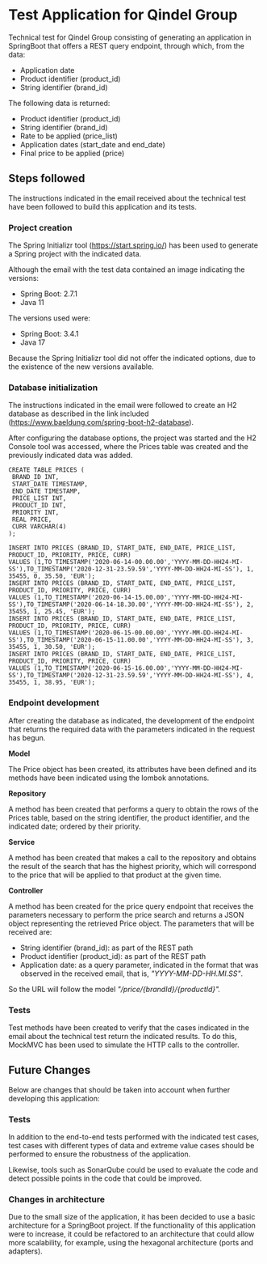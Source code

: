 # Test Application for Qindel Group

Technical test for Qindel Group consisting of generating an application in SpringBoot that offers a REST query endpoint, through which, from the data:

- Application date
- Product identifier (product_id)
- String identifier (brand_id)

The following data is returned:
- Product identifier (product_id)
- String identifier (brand_id)
- Rate to be applied (price_list)
- Application dates (start_date and end_date)
- Final price to be applied (price)

## Steps followed

The instructions indicated in the email received about the technical test have been followed to build this application and its tests.

### Project creation

The Spring Initializr tool (https://start.spring.io/) has been used to generate a Spring project with the indicated data.

Although the email with the test data contained an image indicating the versions:
- Spring Boot: 2.7.1
- Java 11

The versions used were:
- Spring Boot: 3.4.1
- Java 17

Because the Spring Initializr tool did not offer the indicated options, due to the existence of the new versions available.

### Database initialization

The instructions indicated in the email were followed to create an H2 database as described in the link included (https://www.baeldung.com/spring-boot-h2-database).

After configuring the database options, the project was started and the H2 Console tool was accessed, where the Prices table was created and the previously indicated data was added.

```postgresql
CREATE TABLE PRICES (
 BRAND_ID INT,
 START_DATE TIMESTAMP,
 END_DATE TIMESTAMP,
 PRICE_LIST INT,
 PRODUCT_ID INT,
 PRIORITY INT,
 REAL PRICE,
 CURR VARCHAR(4)
);

INSERT INTO PRICES (BRAND_ID, START_DATE, END_DATE, PRICE_LIST, PRODUCT_ID, PRIORITY, PRICE, CURR)
VALUES (1,TO_TIMESTAMP('2020-06-14-00.00.00','YYYY-MM-DD-HH24-MI-SS'),TO_TIMESTAMP('2020-12-31-23.59.59','YYYY-MM-DD-HH24-MI-SS'), 1, 35455, 0, 35.50, 'EUR');
INSERT INTO PRICES (BRAND_ID, START_DATE, END_DATE, PRICE_LIST, PRODUCT_ID, PRIORITY, PRICE, CURR)
VALUES (1,TO_TIMESTAMP('2020-06-14-15.00.00','YYYY-MM-DD-HH24-MI-SS'),TO_TIMESTAMP('2020-06-14-18.30.00','YYYY-MM-DD-HH24-MI-SS'), 2, 35455, 1, 25.45, 'EUR');
INSERT INTO PRICES (BRAND_ID, START_DATE, END_DATE, PRICE_LIST, PRODUCT_ID, PRIORITY, PRICE, CURR)
VALUES (1,TO_TIMESTAMP('2020-06-15-00.00.00','YYYY-MM-DD-HH24-MI-SS'),TO_TIMESTAMP('2020-06-15-11.00.00','YYYY-MM-DD-HH24-MI-SS'), 3, 35455, 1, 30.50, 'EUR');
INSERT INTO PRICES (BRAND_ID, START_DATE, END_DATE, PRICE_LIST, PRODUCT_ID, PRIORITY, PRICE, CURR)
VALUES (1,TO_TIMESTAMP('2020-06-15-16.00.00','YYYY-MM-DD-HH24-MI-SS'),TO_TIMESTAMP('2020-12-31-23.59.59','YYYY-MM-DD-HH24-MI-SS'), 4, 35455, 1, 38.95, 'EUR');
```

### Endpoint development

After creating the database as indicated, the development of the endpoint that returns the required data with the parameters indicated in the request has begun.

**Model**

The Price object has been created, its attributes have been defined and its methods have been indicated using the lombok annotations.

**Repository**

A method has been created that performs a query to obtain the rows of the Prices table, based on the string identifier, the product identifier, and the indicated date; ordered by their priority.

**Service**

A method has been created that makes a call to the repository and obtains the result of the search that has the highest priority, which will correspond to the price that will be applied to that product at the given time.

**Controller**

A method has been created for the price query endpoint that receives the parameters necessary to perform the price search and returns a JSON object representing the retrieved Price object.
The parameters that will be received are:

- String identifier (brand_id): as part of the REST path
- Product identifier (product_id): as part of the REST path
- Application date: as a query parameter, indicated in the format that was observed in the received email, that is, _"YYYY-MM-DD-HH.MI.SS"_.

So the URL will follow the model _"/price/{brandId}/{productId}"._

### Tests

Test methods have been created to verify that the cases indicated in the email about the technical test return the indicated results.
To do this, MockMVC has been used to simulate the HTTP calls to the controller.

## Future Changes

Below are changes that should be taken into account when further developing this application:

### Tests

In addition to the end-to-end tests performed with the indicated test cases, test cases with different types of data and extreme value cases should be performed to ensure the robustness of the application.

Likewise, tools such as SonarQube could be used to evaluate the code and detect possible points in the code that could be improved.

### Changes in architecture

Due to the small size of the application, it has been decided to use a basic architecture for a SpringBoot project.
If the functionality of this application were to increase, it could be refactored to an architecture that could allow more scalability, for example, using the hexagonal architecture (ports and adapters).